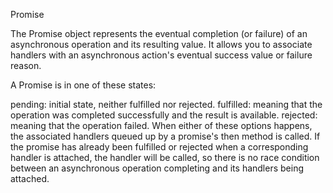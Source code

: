 Promise

The Promise object represents the eventual completion (or failure) of an asynchronous operation and its resulting value. It allows you to associate handlers with an asynchronous action's eventual success value or failure reason.

A Promise is in one of these states:

pending: initial state, neither fulfilled nor rejected.
fulfilled: meaning that the operation was completed successfully and the result is available.
rejected: meaning that the operation failed.
When either of these options happens, the associated handlers queued up by a promise's then method is called. If the promise has already been fulfilled or rejected when a corresponding handler is attached, the handler will be called, so there is no race condition between an asynchronous operation completing and its handlers being attached.
